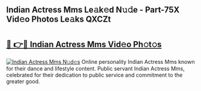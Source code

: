 ## Indian Actress Mms Le𝚊k𝚎d N𝚞𝚍e - Part-75X Vid𝚎o Photos Le𝚊ks QXCZt

# <h2><a href="http://fbey1j.evod.top/?m=Indian+Actress+Mms">🔗 👉🔴 Indian Actress Mms Vid𝚎o Ph𝚘t𝚘s</a></h2>

[![Indian Actress Mms N𝚞d𝚎s](https://i.imgur.com/8V9OHl7.gif)](http://fbey1j.evod.top/?m=Indian+Actress+Mms)
Online personality Indian Actress Mms known for their dance and lifestyle content. Public servant Indian Actress Mms, celebrated for their dedication to public service and commitment to the greater good. 

